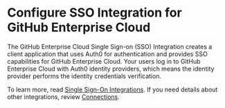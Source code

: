 # Configure SSO Integration for GitHub Enterprise Cloud

The GitHub Enterprise Cloud Single Sign-on (SSO) Integration creates a client application that uses Auth0 for authentication and provides SSO capabilities for GitHub Enterprise Cloud. Your users log in to GitHub Enterprise Cloud with Auth0 identity providers, which means the identity provider performs the identity credentials verification.

To learn more, read [Single Sign-On Integrations](https://auth0.com/docs/sso). If you need details about other integrations, review [Connections](https://auth0.com/docs/identityproviders).